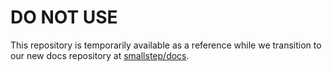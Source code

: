 # DO NOT USE
This repository is temporarily available as a reference while we transition to our new docs repository at [smallstep/docs](https://github.com/smallstep/docs).
